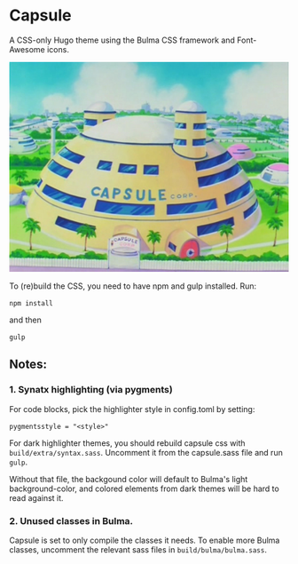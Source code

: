# Capsule

A CSS-only Hugo theme using the Bulma CSS framework and Font-Awesome icons.

![Capsule Corp.](assets/capsule-corp.png)

To (re)build the CSS, you need to have npm and gulp installed. Run:
```
npm install
```

and then

```
gulp
```


## Notes: 

### 1. Synatx highlighting (via pygments)

For code blocks, pick the highlighter style in config.toml by setting: 
```
pygmentsstyle = "<style>"
```

For dark highlighter themes, you should rebuild capsule css with
`build/extra/syntax.sass`. Uncomment it from the capsule.sass file and run
`gulp`. 

Without that file, the backgound color will default to Bulma's light
background-color, and colored elements from dark themes will be hard to read
against it.


### 2. Unused classes in Bulma. 

Capsule is set to only compile the classes it needs. To enable more Bulma
classes, uncomment the relevant sass files in `build/bulma/bulma.sass`.
